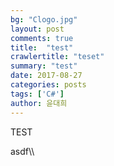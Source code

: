 ```yaml
---
bg: "Clogo.jpg"
layout: post
comments: true
title:  "test"
crawlertitle: "teset"
summary: "test"
date: 2017-08-27
categories: posts
tags: ['C#']
author: 윤대희
---
```



TEST

asdf\\\


